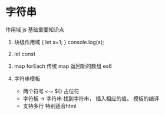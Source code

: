 # 字符串

作用域   js 基础重要知识点

1. 块级作用域
    {
        let a=1;
    }
    console.log(a);

2. let const
3. map 
    forEach   传统
    map 返回新的数组   es6
4. 字符串模板 
    - 两个符号
        ``<->``
        ${}  占位符
    - 字符板  -> 字符串
        找到字符串， 插入相应的值。 模板的编译 
    - 支持多行
        特别适合html
